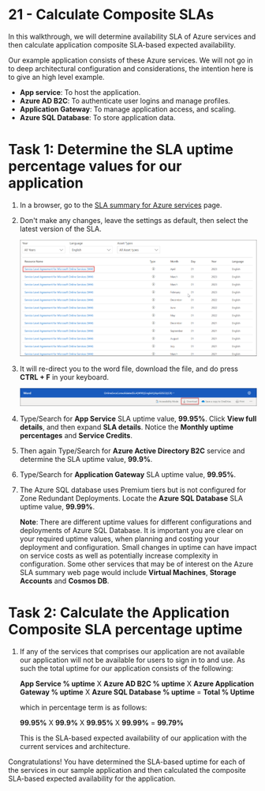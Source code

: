 # 21 - Calculate Composite SLAs

In this walkthrough, we will determine availability SLA of Azure services and then calculate application composite SLA-based expected availability.

Our example application consists of these Azure services. We will not go in to deep architectural configuration and considerations, the intention here is to give an high level example.

+ **App service**: To host the application.
+ **Azure AD B2C**: To authenticate user logins and manage profiles.
+ **Application Gateway**: To manage application access, and scaling. 
+ **Azure SQL Database**: To store application data. 

# Task 1: Determine the SLA uptime percentage values for our application

1. In a browser, go to the [SLA summary for Azure services](https://azure.microsoft.com/en-us/support/legal/sla/summary/) page.

2. Don't make any changes, leave the settings as default, then select the latest version of the SLA.

   ![screenshot of the SLA UI.](../images/AZ-900-year.png)

3. It will re-direct you to the word file, download the file, and do press **CTRL + F** in your keyboard.

   ![screenshot of the downloading the word file.](../images/AZ-900-download.png)

4. Type/Search for **App Service** SLA uptime value, **99.95%**. Click **View full details**, and then expand **SLA details**. Notice the **Monthly uptime percentages** and **Service Credits**.

3. Then again Type/Search for **Azure Active Directory B2C** service and determine the SLA uptime value, **99.9%**. 

4. Type/Search for **Application Gateway** SLA uptime value, **99.95%**. 

5. The Azure SQL database uses Premium tiers but is not configured for Zone Redundant Deployments. Locate the **Azure SQL Database** SLA uptime value, **99.99%**. 

    **Note**: There are different uptime values for different configurations and deployments of Azure SQL Database. It is important you are clear on your required uptime values, when planning and costing your deployment and configuration. Small changes in uptime can have impact on service costs as well as potentially increase complexity in configuration. Some other services that may be of interest on the Azure SLA summary web page would include **Virtual Machines**, **Storage Accounts** and **Cosmos DB**.

# Task 2: Calculate the Application Composite SLA percentage uptime

1. If any of the services that comprises our application are not available our application will not be available for users to sign in to and use. As such the total uptime for our application consists of the following:

    **App Service % uptime** X **Azure AD B2C % uptime** X  **Azure Application Gateway % uptime** X **Azure SQL Database % uptime** = **Total % Uptime**

    which in percentage term is as follows:

    **99.95%** X **99.9%** X **99.95%** X **99.99%** = **99.79%**

    This is the SLA-based expected availability of our application with the current services and architecture.

Congratulations! You have determined the SLA-based uptime for each of the services in our sample application and then calculated the composite SLA-based expected availability for the application.
